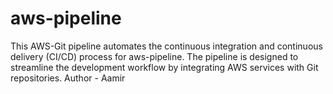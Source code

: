 # aws-pipeline
This AWS-Git pipeline automates the continuous integration and continuous delivery (CI/CD) process for aws-pipeline. The pipeline is designed to streamline the development workflow by integrating AWS services with Git repositories.
 Author - Aamir
